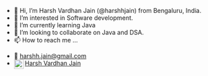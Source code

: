 - 👋 Hi, I’m Harsh Vardhan Jain (@harshhjain) from Bengaluru, India. 
- 👀 I’m interested in Software development.
- 🌱 I’m currently learning Java
- 💞️ I’m looking to collaborate on Java and DSA. 
- 📫 How to reach me ...
 * :email: [harshh.jain@gmail.com](mailto:harshh.jain@gmail.com)
 * <img align="left" alt="SvenC | LinkedIn" width="22px" src="https://cdn.jsdelivr.net/npm/simple-icons@v3/icons/linkedin.svg" />[Harsh Vardhan Jain](https://www.linkedin.com/in/harsh-vardhan-jain-a651816a/)

<!---
harshhjain/harshhjain is a ✨ special ✨ repository because its `README.md` (this file) appears on your GitHub profile.
You can click the Preview link to take a look at your changes.
--->
